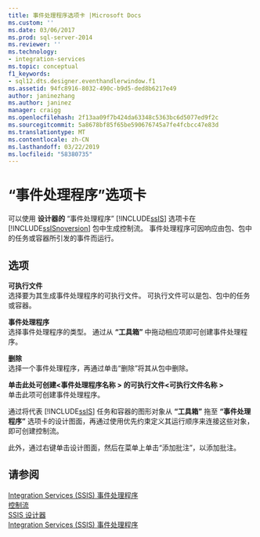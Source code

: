```yaml
---
title: 事件处理程序选项卡 |Microsoft Docs
ms.custom: ''
ms.date: 03/06/2017
ms.prod: sql-server-2014
ms.reviewer: ''
ms.technology:
- integration-services
ms.topic: conceptual
f1_keywords:
- sql12.dts.designer.eventhandlerwindow.f1
ms.assetid: 94fc8916-8032-490c-b9d5-ded8b6217e49
author: janinezhang
ms.author: janinez
manager: craigg
ms.openlocfilehash: 2f13aa09f7b424da63348c5363bc6d5077ed9f2c
ms.sourcegitcommit: 5a8678bf85f65be590676745a7fe4fcbcc47e83d
ms.translationtype: MT
ms.contentlocale: zh-CN
ms.lasthandoff: 03/22/2019
ms.locfileid: "58380735"
---
```

# <a name="event-handlers-tab"></a>“事件处理程序”选项卡
  可以使用 **设计器的** “事件处理程序” [!INCLUDE[ssIS](../includes/ssis-md.md)] 选项卡在 [!INCLUDE[ssISnoversion](../includes/ssisnoversion-md.md)] 包中生成控制流。 事件处理程序可因响应由包、包中的任务或容器所引发的事件而运行。  
  
## <a name="options"></a>选项  
 **可执行文件**  
 选择要为其生成事件处理程序的可执行文件。 可执行文件可以是包、包中的任务或容器。  
  
 **事件处理程序**  
 选择事件处理程序的类型。 通过从 **“工具箱”** 中拖动相应项即可创建事件处理程序。  
  
 **删除**  
 选择一个事件处理程序，再通过单击“删除”将其从包中删除。  
  
 **单击此处可创建\<事件处理程序名称 > 的可执行文件\<可执行文件名称 >**  
 单击此项可创建事件处理程序。  
  
 通过将代表 [!INCLUDE[ssIS](../includes/ssis-md.md)] 任务和容器的图形对象从 **“工具箱”** 拖至 **“事件处理程序”** 选项卡的设计图面，再通过使用优先约束定义其运行顺序来连接这些对象，即可创建控制流。  
  
 此外，通过右键单击设计图面，然后在菜单上单击“添加批注”，以添加批注。  
  
## <a name="see-also"></a>请参阅  
 [Integration Services (SSIS) 事件处理程序](integration-services-ssis-event-handlers.md)   
 [控制流](control-flow/control-flow.md)   
 [SSIS 设计器](ssis-designer.md)   
 [Integration Services (SSIS) 事件处理程序](integration-services-ssis-event-handlers.md)  
  
  
